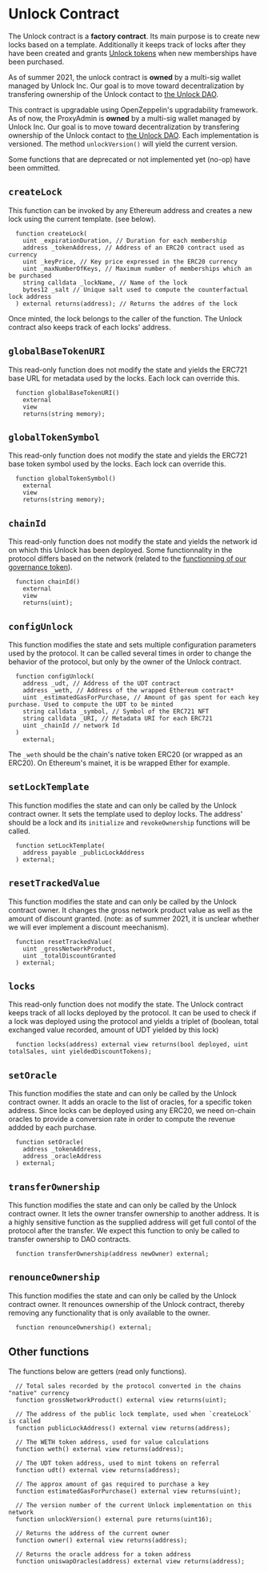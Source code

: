 # Unlock Contract

The Unlock contract is a **factory contract**. Its main purpose is to create new locks based on a template. Additionally it keeps track of locks after they have been created and grants [Unlock tokens](../../governance/the-unlock-token/) when new memberships have been purchased.

As of summer 2021, the unlock contract is **owned** by a multi-sig wallet managed by Unlock Inc. Our goal is to move toward decentralization by transfering ownership of the Unlock contact to [the Unlock DAO](https://github.com/unlock-protocol/docs/tree/7ac44788cf8e3e48d03d421a4b65d6762c39409f/governance/unlock-dao/README.md).

This contract is upgradable using OpenZeppelin's upgradability framework. As of now, the ProxyAdmin is **owned** by a multi-sig wallet managed by Unlock Inc. Our goal is to move toward decentralization by transfering ownership of the Unlock contact to [the Unlock DAO](https://github.com/unlock-protocol/docs/tree/7ac44788cf8e3e48d03d421a4b65d6762c39409f/governance/unlock-dao/README.md). Each implementation is versioned. The method `unlockVersion()` will yield the current version.

Some functions that are deprecated or not implemented yet \(no-op\) have been ommitted.

## `createLock`

This function can be invoked by any Ethereum address and creates a new lock using the current template. \(see below\).

```text
  function createLock(
    uint _expirationDuration, // Duration for each membership
    address _tokenAddress, // Address of an ERC20 contract used as currency
    uint _keyPrice, // Key price expressed in the ERC20 currency
    uint _maxNumberOfKeys, // Maximum number of memberships which an be purchased
    string calldata _lockName, // Name of the lock
    bytes12 _salt // Unique salt used to compute the counterfactual lock address
  ) external returns(address); // Returns the addres of the lock
```

Once minted, the lock belongs to the caller of the function. The Unlock contract also keeps track of each locks' address.

## `globalBaseTokenURI`

This read-only function does not modify the state and yields the ERC721 base URL for metadata used by the locks. Each lock can override this.

```text
  function globalBaseTokenURI()
    external
    view
    returns(string memory);
```

## `globalTokenSymbol`

This read-only function does not modify the state and yields the ERC721 base token symbol used by the locks. Each lock can override this.

```text
  function globalTokenSymbol()
    external
    view
    returns(string memory);
```

## `chainId`

This read-only function does not modify the state and yields the network id on which this Unlock has been deployed. Some functionnality in the protocol differs based on the network \(related to the [functionning of our governance token](https://github.com/unlock-protocol/docs/tree/7ac44788cf8e3e48d03d421a4b65d6762c39409f/governance/the-unlock-token/side-chains-and-layer-2/README.md)\).

```text
  function chainId()
    external
    view
    returns(uint);
```

## `configUnlock`

This function modifies the state and sets multiple configuration parameters used by the protocol. It can be called several times in order to change the behavior of the protocol, but only by the owner of the Unlock contract.

```text
  function configUnlock(
    address _udt, // Address of the UDT contract
    address _weth, // Address of the wrapped Ethereum contract*
    uint _estimatedGasForPurchase, // Amount of gas spent for each key purchase. Used to compute the UDT to be minted
    string calldata _symbol, // Symbol of the ERC721 NFT
    string calldata _URI, // Metadata URI for each ERC721
    uint _chainId // network Id
  )
    external;
```

The `_weth` should be the chain's native token ERC20 \(or wrapped as an ERC20\). On Ethereum's mainet, it is be wrapped Ether for example.

## `setLockTemplate`

This function modifies the state and can only be called by the Unlock contract owner. It sets the template used to deploy locks. The address' should be a lock and its `initialize` and `revokeOwnership` functions will be called.

```text
  function setLockTemplate(
    address payable _publicLockAddress
  ) external;
```

## `resetTrackedValue`

This function modifies the state and can only be called by the Unlock contract owner. It changes the gross network product value as well as the amount of discount granted. \(note: as of summer 2021, it is unclear whether we will ever implement a discount meechanism\).

```text
  function resetTrackedValue(
    uint _grossNetworkProduct,
    uint _totalDiscountGranted
  ) external;
```

## `locks`

This read-only function does not modify the state. The Unlock contract keeps track of all locks deployed by the protocol. It can be used to check if a lock was deployed using the protocol and yields a triplet of \(boolean, total exchanged value recorded, amount of UDT yielded by this lock\)

```text
  function locks(address) external view returns(bool deployed, uint totalSales, uint yieldedDiscountTokens);
```

## `setOracle`

This function modifies the state and can only be called by the Unlock contract owner. It adds an oracle to the list of oracles, for a specific token address. Since locks can be deployed using any ERC20, we need on-chain oracles to provide a conversion rate in order to compute the revenue addded by each purchase.

```text
  function setOracle(
    address _tokenAddress,
    address _oracleAddress
  ) external;
```

## `transferOwnership`

This function modifies the state and can only be called by the Unlock contract owner. It lets the owner transfer ownership to another address. It is a highly sensitive function as the supplied address will get full contol of the protocol after the transfer. We expect this function to only be called to transfer ownership to DAO contracts.

```text
  function transferOwnership(address newOwner) external;
```

## `renounceOwnership`

This function modifies the state and can only be called by the Unlock contract owner. It renounces ownership of the Unlock contract, thereby removing any functionality that is only available to the owner.

```text
  function renounceOwnership() external;
```

## Other functions

The functions below are getters \(read only functions\).

```text
  // Total sales recorded by the protocol converted in the chains "native" currency
  function grossNetworkProduct() external view returns(uint);

  // The address of the public lock template, used when `createLock` is called
  function publicLockAddress() external view returns(address);

  // The WETH token address, used for value calculations
  function weth() external view returns(address);

  // The UDT token address, used to mint tokens on referral
  function udt() external view returns(address);

  // The approx amount of gas required to purchase a key
  function estimatedGasForPurchase() external view returns(uint);

  // The version number of the current Unlock implementation on this network
  function unlockVersion() external pure returns(uint16);

  // Returns the address of the current owner
  function owner() external view returns(address);

  // Returns the oracle address for a token address
  function uniswapOracles(address) external view returns(address);
```

